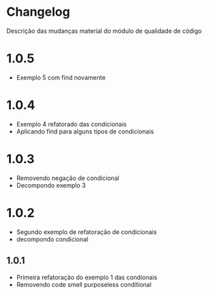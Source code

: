 # Changelog
Descrição das mudanças material do módulo de qualidade de código

# 1.0.5
- Exemplo 5 com find novamente

# 1.0.4
- Exemplo 4 refatorado das condicionais
- Aplicando find para alguns tipos de condicionais

# 1.0.3
- Removendo negação de condicional
- Decompondo exemplo 3

# 1.0.2
- Segundo exemplo de refatoração de condicionais
- decompondo condicional

## 1.0.1
- Primeira refatoração do exemplo 1 das condionais
- Removendo code smell purposeless conditional
